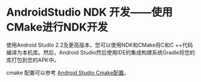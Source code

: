 # AndroidStudio NDK 开发——使用CMake进行NDK开发

使用Android Studio 2.2及更高版本，您可以使用NDK和CMake将C和C ++代码编译为本机库。然后，Android Studio然后使用IDE的集成构建系统Gradle将您的库打包到您的APK中。

cmake 配置可以参考 [Android Studio Cmake配置](https://www.jianshu.com/p/14d9ca17c400)。
